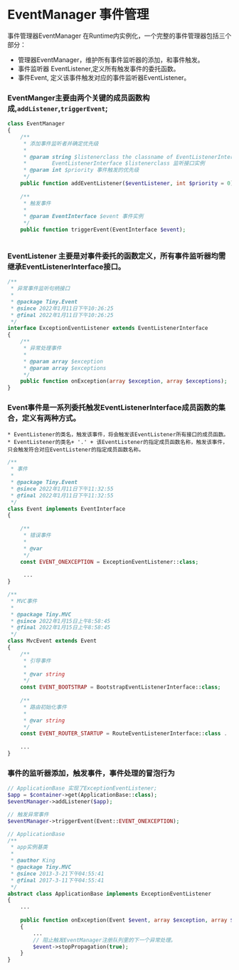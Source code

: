 EventManager 事件管理
====

事件管理器EventManager 在Runtime内实例化，一个完整的事件管理器包括三个部分：
* 管理器EventManager，维护所有事件监听器的添加，和事件触发。   
* 事件监听器 EventListener,定义所有触发事件的委托函数。   
* 事件Event, 定义该事件触发对应的事件监听器EventListener。   

### EventManger主要由两个关键的成员函数构成,`addListener`,`triggerEvent`;
```php
class EventManager
{
    /**
     * 添加事件监听者并确定优先级
     *
     * @param string $listenerclass the classname of EventListenerInterface
     *        EventListenerInterface $listenerclass 监听接口实例
     * @param int $priority 事件触发的优先级
     */
    public function addEventListener($eventListener, int $priority = 0);
    
    /**
     * 触发事件
     *
     * @param EventInterface $event 事件实例
     */
    public function triggerEvent(EventInterface $event);
    
```

### EventListener 主要是对事件委托的函数定义，所有事件监听器均需继承EventListenerInterface接口。
```php
/**
 * 异常事件监听句柄接口
 *
 * @package Tiny.Event
 * @since 2022年1月11日下午10:26:25
 * @final 2022年1月11日下午10:26:25
 */
interface ExceptionEventListener extends EventListenerInterface
{
    /**
     * 异常处理事件
     *
     * @param array $exception
     * @param array $exceptions
     */
    public function onException(array $exception, array $exceptions);
}
```

### Event事件是一系列委托触发EventListenerInterface成员函数的集合，定义有两种方式。
    * EventListener的类名，触发该事件，将会触发该EventListener所有接口的成员函数。
    * EventListener的类名+ '.' + 该EventListener的指定成员函数名称，触发该事件，只会触发符合对应EventListener的指定成员函数名称。
```php
/**
 * 事件
 *
 * @package Tiny.Event
 * @since 2022年1月11日下午11:32:55
 * @final 2022年1月11日下午11:32:55
 */
class Event implements EventInterface
{
    
    /**
     * 错误事件
     *
     * @var
     */
    const EVENT_ONEXCEPTION = ExceptionEventListener::class;
    
     ...
}

/**
 * MVC事件
 *
 * @package Tiny.MVC
 * @since 2022年1月15日上午8:58:45
 * @final 2022年1月15日上午8:58:45
 */
class MvcEvent extends Event
{   
    /**
     * 引导事件
     *
     * @var string
     */
    const EVENT_BOOTSTRAP = BootstrapEventListenerInterface::class;
    
    /**
     * 路由初始化事件
     *
     * @var string
     */
    const EVENT_ROUTER_STARTUP = RouteEventListenerInterface::class . '.onRouterStartup';
    
    ...
}
```

### 事件的监听器添加，触发事件，事件处理的冒泡行为

```php
// ApplicationBase 实现了ExceptionEventListener;
$app = $container->get(ApplicationBase::class);
$eventManager->addListener($app);

// 触发异常事件
$eventManager->triggerEvent(Event::EVENT_ONEXCEPTION);

// ApplicationBase
/**
 * app实例基类
 *
 * @author King
 * @package Tiny.MVC
 * @since 2013-3-21下午04:55:41
 * @final 2017-3-11下午04:55:41
 */
abstract class ApplicationBase implements ExceptionEventListener
{
    ...
    
    public function onException(Event $event, array $exception, array $exceptions)
    {
        ...
        // 阻止触发EventManager注册队列里的下一个异常处理。
        $event->stopPropagation(true);
    }
}
```
